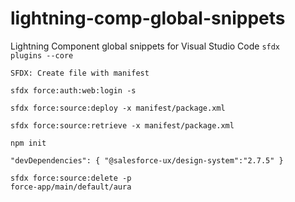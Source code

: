 # lightning-comp-global-snippets
Lightning Component global snippets for Visual Studio Code
<code>sfdx plugins --core</code>

<code>SFDX: Create file with manifest</code>
  
<code>sfdx force:auth:web:login -s</code>
    
<code>sfdx force:source:deploy -x manifest/package.xml</code>

<code>sfdx force:source:retrieve -x manifest/package.xml</code>

<code>npm init</code>

<code>"devDependencies": {
    "@salesforce-ux/design-system":"2.7.5"
  }
</code>

<code>sfdx force:source:delete -p force-app/main/default/aura</code>
